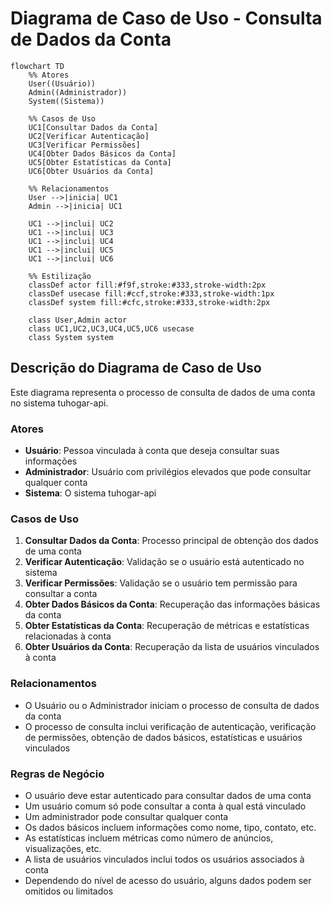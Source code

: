 # Diagrama de Caso de Uso - Consulta de Dados da Conta

```mermaid
flowchart TD
    %% Atores
    User((Usuário))
    Admin((Administrador))
    System((Sistema))
    
    %% Casos de Uso
    UC1[Consultar Dados da Conta]
    UC2[Verificar Autenticação]
    UC3[Verificar Permissões]
    UC4[Obter Dados Básicos da Conta]
    UC5[Obter Estatísticas da Conta]
    UC6[Obter Usuários da Conta]
    
    %% Relacionamentos
    User -->|inicia| UC1
    Admin -->|inicia| UC1
    
    UC1 -->|inclui| UC2
    UC1 -->|inclui| UC3
    UC1 -->|inclui| UC4
    UC1 -->|inclui| UC5
    UC1 -->|inclui| UC6
    
    %% Estilização
    classDef actor fill:#f9f,stroke:#333,stroke-width:2px
    classDef usecase fill:#ccf,stroke:#333,stroke-width:1px
    classDef system fill:#cfc,stroke:#333,stroke-width:2px
    
    class User,Admin actor
    class UC1,UC2,UC3,UC4,UC5,UC6 usecase
    class System system
```

## Descrição do Diagrama de Caso de Uso

Este diagrama representa o processo de consulta de dados de uma conta no sistema tuhogar-api.

### Atores
- **Usuário**: Pessoa vinculada à conta que deseja consultar suas informações
- **Administrador**: Usuário com privilégios elevados que pode consultar qualquer conta
- **Sistema**: O sistema tuhogar-api

### Casos de Uso
1. **Consultar Dados da Conta**: Processo principal de obtenção dos dados de uma conta
2. **Verificar Autenticação**: Validação se o usuário está autenticado no sistema
3. **Verificar Permissões**: Validação se o usuário tem permissão para consultar a conta
4. **Obter Dados Básicos da Conta**: Recuperação das informações básicas da conta
5. **Obter Estatísticas da Conta**: Recuperação de métricas e estatísticas relacionadas à conta
6. **Obter Usuários da Conta**: Recuperação da lista de usuários vinculados à conta

### Relacionamentos
- O Usuário ou o Administrador iniciam o processo de consulta de dados da conta
- O processo de consulta inclui verificação de autenticação, verificação de permissões, obtenção de dados básicos, estatísticas e usuários vinculados

### Regras de Negócio
- O usuário deve estar autenticado para consultar dados de uma conta
- Um usuário comum só pode consultar a conta à qual está vinculado
- Um administrador pode consultar qualquer conta
- Os dados básicos incluem informações como nome, tipo, contato, etc.
- As estatísticas incluem métricas como número de anúncios, visualizações, etc.
- A lista de usuários vinculados inclui todos os usuários associados à conta
- Dependendo do nível de acesso do usuário, alguns dados podem ser omitidos ou limitados
